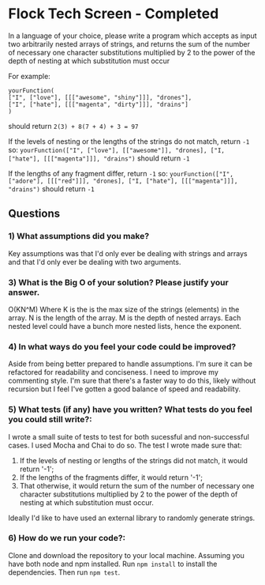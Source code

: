 # Flock Tech Screen - Completed
In a language of your choice, please write a program which accepts as input two arbitrarily nested arrays of strings, and returns the sum of the number of necessary one character substitutions multiplied by 2 to the power of the depth of nesting at which substitution must occur

For example:

```
yourFunction(
["I", ["love"], [[["awesome", "shiny"]]], "drones"],
["I", ["hate"], [[["magenta", "dirty"]]], "drains"]
)
``` 
should return `2(3) + 8(7 + 4) + 3 = 97`

If the levels of nesting or the lengths of the strings do not match, return `-1` so:
`yourFunction(["I", ["love"], [["awesome"]], "drones], ["I, ["hate"], [[["magenta"]]], "drains")` should return `-1`

If the lengths of any fragment differ, return `-1` so:
`yourFunction(["I", ["adore"], [[["red"]]], "drones], ["I, ["hate"], [[["magenta"]]], "drains")` should return `-1`


## Questions
  ### 1) What assumptions did you make?
  Key assumptions was that I'd only ever be dealing with strings and arrays and that I'd only ever be dealing with two arguments.
  ### 3) What is the Big O of your solution? Please justify your answer.
  O(KN^M) Where K is the is the max size of the strings (elements) in the array. N is the length of the array. M is the depth of nested arrays. Each nested level could have a bunch more nested lists, hence the exponent.
  
  ### 4) In what ways do you feel your code could be improved?
  Aside from being better prepared to handle assumptions. I'm sure it can be refactored for readability and conciseness. I need to improve my commenting style. I'm sure that there's a faster way to do this, likely without recursion but I feel I've gotten a good balance of speed and readability.
  ### 5) What tests (if any) have you written? What tests do you feel you could still write?:
  I wrote a small suite of tests to test for both sucessful and non-successful cases. I used Mocha and Chai to do so.
The test I wrote made sure that: 
1) If the levels of nesting or lengths of the strings did not match, it would return '-1';
2) If the lengths of the fragments differ, it would return '-1';
3) That otherwise, it would return the sum of the number of necessary one character substitutions multiplied by 2 to the power of the depth of nesting at which substitution must occur. 

Ideally I'd like to have used an external library to randomly generate strings.
  ### 6) How do we run your code?: 
  Clone and download the repository to your local machine. Assuming you have both node and npm installed. Run `npm install` to install the dependencies. Then run `npm test`.
